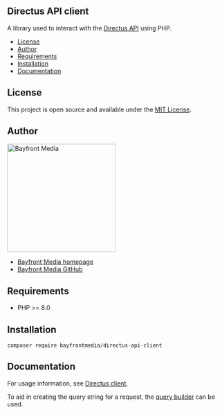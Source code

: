 ## Directus API client

A library used to interact with the [Directus API](https://docs.directus.io/reference/introduction.html) using PHP.

- [License](#license)
- [Author](#author)
- [Requirements](#requirements)
- [Installation](#installation)
- [Documentation](#documentation)

## License

This project is open source and available under the [MIT License](LICENSE).

## Author

<img src="https://cdn1.onbayfront.com/bfm/brand/bfm-logo.svg" alt="Bayfront Media" width="250" />

- [Bayfront Media homepage](https://www.bayfrontmedia.com?utm_source=github&amp;utm_medium=direct)
- [Bayfront Media GitHub](https://github.com/bayfrontmedia)

## Requirements

* PHP >= 8.0

## Installation

```
composer require bayfrontmedia/directus-api-client
```

## Documentation

For usage information, see [Directus client](docs/directus-client.md).

To aid in creating the query string for a request, the [query builder](docs/query.md) can be used.